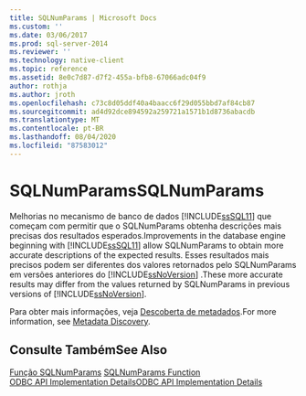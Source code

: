 ```yaml
---
title: SQLNumParams | Microsoft Docs
ms.custom: ''
ms.date: 03/06/2017
ms.prod: sql-server-2014
ms.reviewer: ''
ms.technology: native-client
ms.topic: reference
ms.assetid: 8e0c7d87-d7f2-455a-bfb8-67066adc04f9
author: rothja
ms.author: jroth
ms.openlocfilehash: c73c8d05ddf40a4baacc6f29d055bbd7af84cb87
ms.sourcegitcommit: ad4d92dce894592a259721a1571b1d8736abacdb
ms.translationtype: MT
ms.contentlocale: pt-BR
ms.lasthandoff: 08/04/2020
ms.locfileid: "87583012"
---
```

# <a name="sqlnumparams"></a><span data-ttu-id="c55e3-102">SQLNumParams</span><span class="sxs-lookup"><span data-stu-id="c55e3-102">SQLNumParams</span></span>
  <span data-ttu-id="c55e3-103">Melhorias no mecanismo de banco de dados [!INCLUDE[ssSQL11](../../includes/sssql11-md.md)] que começam com permitir que o SQLNumParams obtenha descrições mais precisas dos resultados esperados.</span><span class="sxs-lookup"><span data-stu-id="c55e3-103">Improvements in the database engine beginning with [!INCLUDE[ssSQL11](../../includes/sssql11-md.md)] allow SQLNumParams to obtain more accurate descriptions of the expected results.</span></span> <span data-ttu-id="c55e3-104">Esses resultados mais precisos podem ser diferentes dos valores retornados pelo SQLNumParams em versões anteriores do [!INCLUDE[ssNoVersion](../../includes/ssnoversion-md.md)] .</span><span class="sxs-lookup"><span data-stu-id="c55e3-104">These more accurate results may differ from the values returned by SQLNumParams in previous versions of [!INCLUDE[ssNoVersion](../../includes/ssnoversion-md.md)].</span></span>  
  
 <span data-ttu-id="c55e3-105">Para obter mais informações, veja [Descoberta de metadados](../native-client/features/metadata-discovery.md).</span><span class="sxs-lookup"><span data-stu-id="c55e3-105">For more information, see [Metadata Discovery](../native-client/features/metadata-discovery.md).</span></span>  
  
## <a name="see-also"></a><span data-ttu-id="c55e3-106">Consulte Também</span><span class="sxs-lookup"><span data-stu-id="c55e3-106">See Also</span></span>  
 <span data-ttu-id="c55e3-107">[Função SQLNumParams](https://go.microsoft.com/fwlink/?LinkId=58404) </span><span class="sxs-lookup"><span data-stu-id="c55e3-107">[SQLNumParams Function](https://go.microsoft.com/fwlink/?LinkId=58404) </span></span>  
 [<span data-ttu-id="c55e3-108">ODBC API Implementation Details</span><span class="sxs-lookup"><span data-stu-id="c55e3-108">ODBC API Implementation Details</span></span>](odbc-api-implementation-details.md)  
  
  
